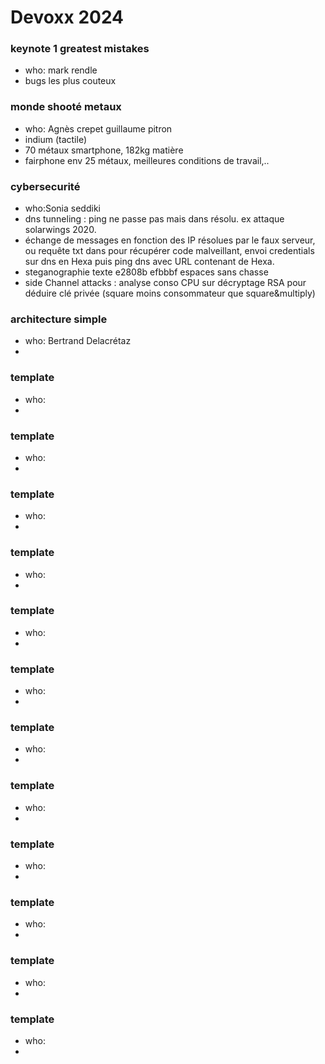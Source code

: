 # Devoxx 2024

### keynote 1 greatest mistakes
- who: mark rendle
- bugs les plus couteux


### monde shooté metaux
- who: Agnès crepet guillaume pitron
- indium (tactile)
- 70 métaux smartphone, 182kg matière 
- fairphone env 25 métaux, meilleures conditions de travail,..


### cybersecurité
- who:Sonia seddiki
- dns tunneling : ping ne passe pas mais dans résolu. ex attaque solarwings 2020.
- échange de messages en fonction des IP résolues par le faux serveur, ou requête txt dans pour récupérer code malveillant, envoi credentials sur dns en Hexa puis ping dns avec URL contenant de Hexa.
- steganographie texte e2808b efbbbf espaces sans chasse
- side Channel attacks : analyse conso CPU sur décryptage RSA pour déduire clé privée (square moins consommateur que square&multiply)


### architecture simple
- who: Bertrand Delacrétaz
- 



### template
- who:
- 

### template
- who:
- 

### template
- who:
- 

### template
- who:
- 

### template
- who:
- 

### template
- who:
- 

### template
- who:
- 

### template
- who:
- 

### template
- who:
- 

### template
- who:
- 

### template
- who:
- 

### template
- who:
- 

